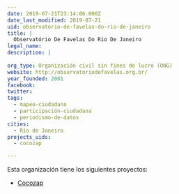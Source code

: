 ```yaml
---
date: 2019-07-21T23:14:06.000Z
date_last_modified: 2019-07-21
uid: observatorio-de-favelas-do-rio-de-janeiro
title: |
  Observatório De Favelas Do Rio De Janeiro
legal_name: 
description: |
  
org_type: Organización civil sin fines de lucro (ONG)
website: http://observatoriodefavelas.org.br/
year_founded: 2001
facebook: 
twitter: 
tags:
  - mapeo-ciudadano
  - participación-ciudadana
  - periodismo-de-datos
cities: 
  - Río de Janeiro
projects_uids:
  - cocozap

---
```


Esta organización tiene los siguientes proyectos:

- [Cocozap](/proyectos/cocozap)
